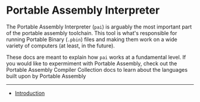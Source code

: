 # Portable Assembly Interpreter
The Portable Assembly Interpreter (`pai`) is arguably the most important part of the portable assembly toolchain. This tool is what's responsible for running Portable Binary (`.pbin`) files and making them work on a wide variety of computers (at least, in the future).  
  
These docs are meant to explain how `pai` works at a fundamental level. If you would like to expermiment with Portable Assembly, check out the Portable Assembly Compiler Collection docs to learn about the languages built upon by Portable Assembly
  
---
  
* [Introduction](introduction.md)
